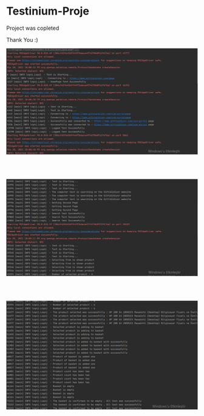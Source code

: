 # Testinium-Proje

Project was copleted

Thank You :)


 <img src="Divide1.jpg">
 
 <br><br>
 
 <img src="Divide2.jpg">
 
 <br><br>
 
 <img src="Divide3.jpg">

